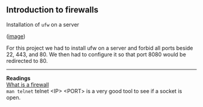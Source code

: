 ## Introduction to firewalls
Installation of `ufw` on a server  

([image](http://i.imgur.com/V1HjQ1Y.png))  

For this project we had to install ufw on a server and forbid all ports beside 22, 443, and 80. We then had to configure it so that port 8080 would be redirected to 80.    
___
**Readings**  
[What is a firewall](https://en.wikipedia.org/wiki/Firewall_(computing))  
`man telnet` telnet \<IP\> \<PORT\> is a very good tool to see if a socket is open.  
